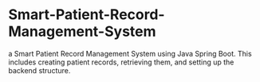 # Smart-Patient-Record-Management-System
a Smart Patient Record Management System using Java Spring Boot. This includes creating patient records, retrieving them, and setting up the backend structure.
